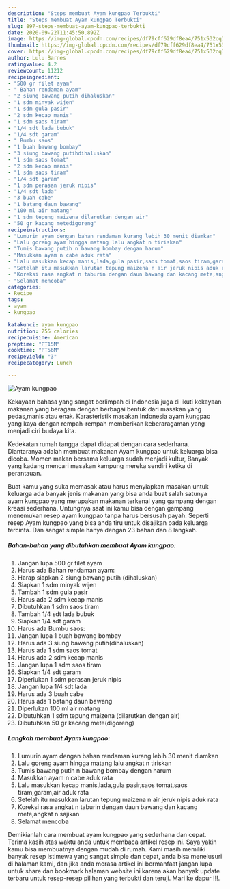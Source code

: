 ```yaml
---
description: "Steps membuat Ayam kungpao Terbukti"
title: "Steps membuat Ayam kungpao Terbukti"
slug: 897-steps-membuat-ayam-kungpao-terbukti
date: 2020-09-22T11:45:50.892Z
image: https://img-global.cpcdn.com/recipes/df79cff629df8ea4/751x532cq70/ayam-kungpao-foto-resep-utama.jpg
thumbnail: https://img-global.cpcdn.com/recipes/df79cff629df8ea4/751x532cq70/ayam-kungpao-foto-resep-utama.jpg
cover: https://img-global.cpcdn.com/recipes/df79cff629df8ea4/751x532cq70/ayam-kungpao-foto-resep-utama.jpg
author: Lulu Barnes
ratingvalue: 4.2
reviewcount: 11212
recipeingredient:
- "500 gr filet ayam"
- " Bahan rendaman ayam"
- "2 siung bawang putih dihaluskan"
- "1 sdm minyak wijen"
- "1 sdm gula pasir"
- "2 sdm kecap manis"
- "1 sdm saos tiram"
- "1/4 sdt lada bubuk"
- "1/4 sdt garam"
- " Bumbu saos"
- "1 buah bawang bombay"
- "3 siung bawang putihdihaluskan"
- "1 sdm saos tomat"
- "2 sdm kecap manis"
- "1 sdm saos tiram"
- "1/4 sdt garam"
- "1 sdm perasan jeruk nipis"
- "1/4 sdt lada"
- "3 buah cabe"
- "1 batang daun bawang"
- "100 ml air matang"
- "1 sdm tepung maizena dilarutkan dengan air"
- "50 gr kacang metedigoreng"
recipeinstructions:
- "Lumurin ayam dengan bahan rendaman kurang lebih 30 menit diamkan"
- "Lalu goreng ayam hingga matang lalu angkat n tiriskan"
- "Tumis bawang putih n bawang bombay dengan harum"
- "Masukkan ayam n cabe aduk rata"
- "Lalu masukkan kecap manis,lada,gula pasir,saos tomat,saos tiram,garam,air aduk rata"
- "Setelah itu masukkan larutan tepung maizena n air jeruk nipis aduk rata"
- "Koreksi rasa angkat n taburin dengan daun bawang dan kacang mete,angkat n sajikan"
- "Selamat mencoba"
categories:
- Recipe
tags:
- ayam
- kungpao

katakunci: ayam kungpao 
nutrition: 255 calories
recipecuisine: American
preptime: "PT15M"
cooktime: "PT56M"
recipeyield: "3"
recipecategory: Lunch

---
```



![Ayam kungpao](https://img-global.cpcdn.com/recipes/df79cff629df8ea4/751x532cq70/ayam-kungpao-foto-resep-utama.jpg)

Kekayaan bahasa yang sangat berlimpah di Indonesia juga di ikuti kekayaan makanan yang beragam dengan berbagai bentuk dari masakan yang pedas,manis atau enak. Karasteristik masakan Indonesia ayam kungpao yang kaya dengan rempah-rempah memberikan keberaragaman yang menjadi ciri budaya kita.


Kedekatan rumah tangga dapat didapat dengan cara sederhana. Diantaranya adalah membuat makanan Ayam kungpao untuk keluarga bisa dicoba. Momen makan bersama keluarga sudah menjadi kultur, Banyak yang kadang mencari masakan kampung mereka sendiri ketika di perantauan.



Buat kamu yang suka memasak atau harus menyiapkan masakan untuk keluarga ada banyak jenis makanan yang bisa anda buat salah satunya ayam kungpao yang merupakan makanan terkenal yang gampang dengan kreasi sederhana. Untungnya saat ini kamu bisa dengan gampang menemukan resep ayam kungpao tanpa harus bersusah payah.
Seperti resep Ayam kungpao yang bisa anda tiru untuk disajikan pada keluarga tercinta. Dan sangat simple hanya dengan 23 bahan dan 8 langkah.


<!--inarticleads1-->

##### Bahan-bahan yang dibutuhkan membuat Ayam kungpao:

1. Jangan lupa 500 gr filet ayam
1. Harus ada  Bahan rendaman ayam:
1. Harap siapkan 2 siung bawang putih (dihaluskan)
1. Siapkan 1 sdm minyak wijen
1. Tambah 1 sdm gula pasir
1. Harus ada 2 sdm kecap manis
1. Dibutuhkan 1 sdm saos tiram
1. Tambah 1/4 sdt lada bubuk
1. Siapkan 1/4 sdt garam
1. Harus ada  Bumbu saos:
1. Jangan lupa 1 buah bawang bombay
1. Harus ada 3 siung bawang putih(dihaluskan)
1. Harus ada 1 sdm saos tomat
1. Harus ada 2 sdm kecap manis
1. Jangan lupa 1 sdm saos tiram
1. Siapkan 1/4 sdt garam
1. Diperlukan 1 sdm perasan jeruk nipis
1. Jangan lupa 1/4 sdt lada
1. Harus ada 3 buah cabe
1. Harus ada 1 batang daun bawang
1. Diperlukan 100 ml air matang
1. Dibutuhkan 1 sdm tepung maizena (dilarutkan dengan air)
1. Dibutuhkan 50 gr kacang mete(digoreng)




<!--inarticleads2-->

##### Langkah membuat  Ayam kungpao:

1. Lumurin ayam dengan bahan rendaman kurang lebih 30 menit diamkan
1. Lalu goreng ayam hingga matang lalu angkat n tiriskan
1. Tumis bawang putih n bawang bombay dengan harum
1. Masukkan ayam n cabe aduk rata
1. Lalu masukkan kecap manis,lada,gula pasir,saos tomat,saos tiram,garam,air aduk rata
1. Setelah itu masukkan larutan tepung maizena n air jeruk nipis aduk rata
1. Koreksi rasa angkat n taburin dengan daun bawang dan kacang mete,angkat n sajikan
1. Selamat mencoba




Demikianlah cara membuat ayam kungpao yang sederhana dan cepat. Terima kasih atas waktu anda untuk membaca artikel resep ini. Saya yakin kamu bisa membuatnya dengan mudah di rumah. Kami masih memiliki banyak resep istimewa yang sangat simple dan cepat, anda bisa menelusuri di halaman kami, dan jika anda merasa artikel ini bermanfaat jangan lupa untuk share dan bookmark halaman website ini karena akan banyak update terbaru untuk resep-resep pilihan yang terbukti dan teruji. Mari ke dapur !!!. 
